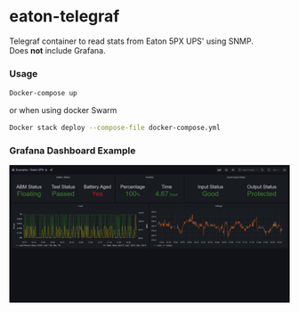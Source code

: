 # eaton-telegraf
Telegraf container to read stats from Eaton 5PX UPS' using SNMP.  
Does **not** include Grafana.  

### Usage
```bash
Docker-compose up
```

or when using docker Swarm
```bash
Docker stack deploy --compose-file docker-compose.yml
```

### Grafana Dashboard Example
![](https://raw.githubusercontent.com/larsstoker/eaton-telegraf/master/images/exampleDashboard.png)